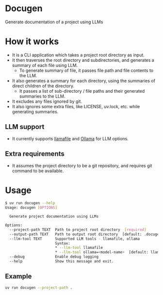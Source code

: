 # Docugen
Generate documentation of a project using LLMs

# How it works
- It is a CLI application which takes a project root directory as input.
- It then traverses the root directory and subdirectories, and generates a summary of each file using LLM.
  - To generate summary of file, it passes file path and file contents to the LLM.
- It also generates a summary for each directory, using the summaries of direct children of the directory.
  - It passes a list of sub-directory / file paths and their generated summaries to the LLM.
- It excludes any files ignored by git.
- It also ignores some extra files, like LICENSE, uv.lock, etc. while generating summaries.

## LLM support
- It currently supports [llamafile](https://github.com/Mozilla-Ocho/llamafile) and [Ollama](https://github.com/ollama/ollama) for LLM options.

## Extra requirements
- It assumes the project directory to be a git repository, and requires git command to be available.

# Usage

```bash
$ uv run docugen --help
Usage: docugen [OPTIONS]

  Generate project documentation using LLMs

Options:
  --project-path TEXT  Path to project root directory  [required]
  --output-path TEXT   Path to output root directory  [default: .docugen]
  --llm-tool TEXT      Supported LLM tools - llamafile, ollama
                       Syntax:
                       * --llm-tool llamafile
                       * --llm-tool ollama=<model-name>  [default: llamafile]
  --debug              Enable debug logging
  --help               Show this message and exit.
```

## Example
```bash
uv run docugen --project-path .
```
